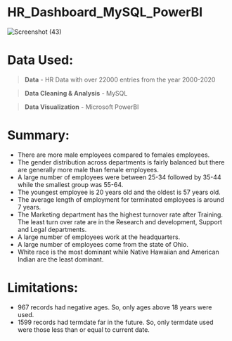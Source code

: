 # HR_Dashboard_MySQL_PowerBI

![Screenshot (43)](https://github.com/RigonMetis/HR_Dashboard_MySQL_PowerBI/assets/101653114/2d898045-b54f-429b-a99a-bc2ed6162454)

# Data Used:
>**Data** - HR Data with over 22000 entries from the year 2000-2020

>**Data Cleaning & Analysis** - MySQL

>**Data Visualization** - Microsoft PowerBI

# Summary:
- There are more male employees compared to females employees.
- The gender distribution across departments is fairly balanced but there are generally more male than female employees.
- A large number of employees were between 25-34 followed by 35-44 while the smallest group was 55-64. 
- The youngest employee is 20 years old and the oldest is 57 years old.
- The average length of employment for terminated employees is around 7 years.
- The Marketing department has the highest turnover rate after Training. The least turn over rate are in the Research and development, Support and Legal departments.
- A large number of employees work at the headquarters.
- A large number of employees come from the state of Ohio.
- White race is the most dominant while Native Hawaiian and American Indian are the least dominant.

# Limitations:
- 967 records had negative ages. So, only ages above 18 years were used.
- 1599 records had termdate far in the future. So, only termdate used were those less than or equal to current date. 
